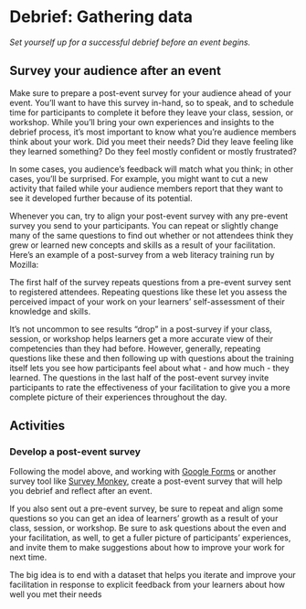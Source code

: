 # Debrief: Gathering data

*Set yourself up for a successful debrief before an event begins.*

## Survey your audience after an event

Make sure to prepare a post-event survey for your audience ahead of your event. You’ll want to have this survey in-hand, so to speak, and to schedule time for participants to complete it before they leave your class, session, or workshop. While you’ll bring your own experiences and insights to the debrief process, it’s most important to know what you’re audience members think about your work. Did you meet their needs? Did they leave feeling like they learned something? Do they feel mostly confident or mostly frustrated?

In some cases, you audience’s feedback will match what you think; in other cases, you’ll be surprised. For example, you might want to cut a new activity that failed while your audience members report that they want to see it developed further because of its potential.

Whenever you can, try to align your post-event survey with any pre-event survey you send to your participants. You can repeat or slightly change many of the same questions to find out whether or not attendees think they grew or learned new concepts and skills as a result of your facilitation.
Here’s an example of a post-survey from a web literacy training run by Mozilla:

The first half of the survey repeats questions from a pre-event survey sent to registered attendees. Repeating questions like these let you assess the perceived impact of your work on your learners’ self-assessment of their knowledge and skills. 

It’s not uncommon to see results “drop” in a post-survey if your class, session, or workshop helps learners get a more accurate view of their competencies than they had before. However, generally, repeating questions like these and then following up with questions about the training itself lets you see how participants feel about what - and how much - they learned. The questions in the last half of the post-event survey invite participants to rate the effectiveness of your facilitation to give you a more complete picture of their experiences throughout the day.

## Activities

### Develop a post-event survey

Following the model above, and working with [Google Forms](https://docs.google.com/forms/u/0/) or another survey tool like [Survey Monkey](https://www.surveymonkey.com/), create a post-event survey that will help you debrief and reflect after an event.

If you also sent out a pre-event survey, be sure to repeat and align some questions so you can get an idea of learners’ growth as a result of your class, session, or workshop. 
Be sure to ask questions about the even and your facilitation, as well, to get a fuller picture of participants’ experiences, and invite them to make suggestions about how to improve your work for next time.

The big idea is to end with a dataset that helps you iterate and improve your facilitation in response to explicit feedback from your learners about how well you met their needs
